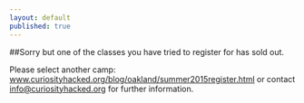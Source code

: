 ```yaml
---
layout: default
published: true
---
```


##Sorry but one of the classes you have tried to register for has sold out. 

Please select another camp: www.curiosityhacked.org/blog/oakland/summer2015register.html
or contact info@curiosityhacked.org for further information.
